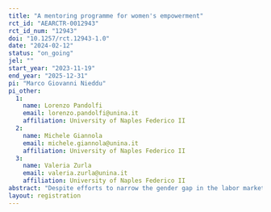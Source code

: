 ```yaml
---
title: "A mentoring programme for women's empowerment"
rct_id: "AEARCTR-0012943"
rct_id_num: "12943"
doi: "10.1257/rct.12943-1.0"
date: "2024-02-12"
status: "on_going"
jel: ""
start_year: "2023-11-19"
end_year: "2025-12-31"
pi: "Marco Giovanni Nieddu"
pi_other:
  1:
    name: Lorenzo Pandolfi
    email: lorenzo.pandolfi@unina.it
    affiliation: University of Naples Federico II
  2:
    name: Michele Giannola
    email: michele.giannola@unina.it
    affiliation: University of Naples Federico II
  3:
    name: Valeria Zurla
    email: valeria.zurla@unina.it
    affiliation: University of Naples Federico II
abstract: "Despite efforts to narrow the gender gap in the labor market, wage disparities between men and women persist, particularly in fields like STEM. These disparities can be attributed to differences in human capital accumulation and occupational segregation, but also to psychological factors. This project investigates whether mentoring programs targeted at female students can mitigate these gender disparities by addressing these psychological factors. We conduct a Randomized Controlled Trial (RCT) in Southern Italy, where applicants are randomly assigned to a mentoring program where students interact with a female mentor over a six-month period. We then track participants over time to assess the program's impact on their beliefs, expectations, confidence, academic achievements, and labor market outcomes."
layout: registration
---
```



